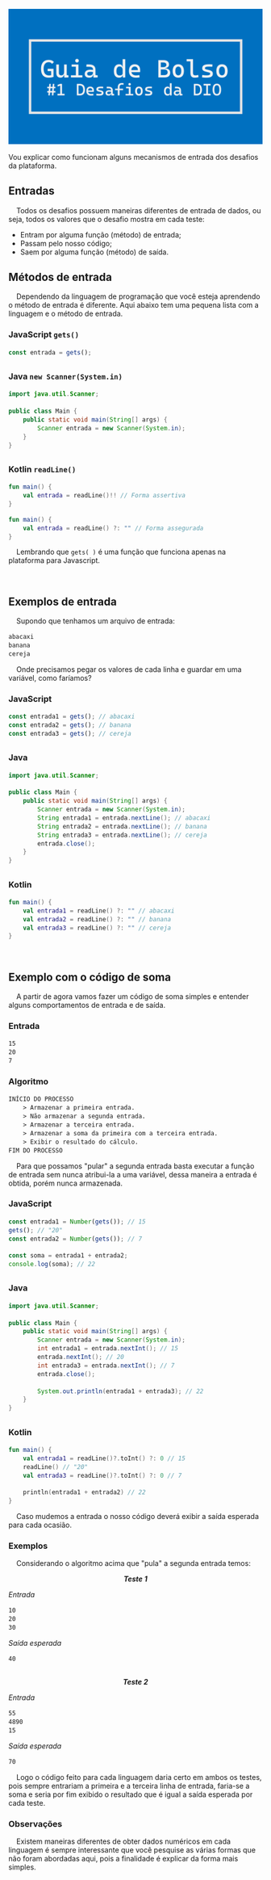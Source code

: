 <div align="center">

![](banner.png)

</div>

Vou explicar como funcionam alguns mecanismos de entrada dos desafios da plataforma.

## Entradas

&nbsp;&nbsp;&nbsp;&nbsp;Todos os desafios possuem maneiras diferentes de entrada de dados, ou seja, todos os valores que o desafio mostra em cada teste:

-	Entram por alguma função (método) de entrada;
-	Passam pelo nosso código;
-	Saem por alguma função (método) de saída.

## Métodos de entrada

&nbsp;&nbsp;&nbsp;&nbsp;Dependendo da linguagem de programação que você esteja aprendendo o método de entrada é diferente. Aqui abaixo tem uma pequena lista com a linguagem e o método de entrada.

### JavaScript `gets()`
~~~javascript
const entrada = gets();
~~~
##

### Java `new Scanner(System.in)`
~~~java
import java.util.Scanner;

public class Main {
    public static void main(String[] args) {
        Scanner entrada = new Scanner(System.in);        
    }
}
~~~
##

### Kotlin `readLine()`
~~~kotlin
fun main() {
    val entrada = readLine()!! // Forma assertiva
}
~~~
~~~kotlin
fun main() {
    val entrada = readLine() ?: "" // Forma assegurada
}
~~~


&nbsp;&nbsp;&nbsp;&nbsp;Lembrando que `gets( )` é uma função que funciona apenas na plataforma para Javascript.

<br>

## Exemplos de entrada

&nbsp;&nbsp;&nbsp;&nbsp;Supondo que tenhamos um arquivo de entrada:
~~~txt
abacaxi
banana
cereja
~~~

&nbsp;&nbsp;&nbsp;&nbsp;Onde precisamos pegar os valores de cada linha e guardar em uma variável, como faríamos?

### JavaScript
~~~javascript
const entrada1 = gets(); // abacaxi
const entrada2 = gets(); // banana
const entrada3 = gets(); // cereja
~~~
##
### Java
~~~java
import java.util.Scanner;

public class Main {
    public static void main(String[] args) {
        Scanner entrada = new Scanner(System.in);
        String entrada1 = entrada.nextLine(); // abacaxi
        String entrada2 = entrada.nextLine(); // banana
        String entrada3 = entrada.nextLine(); // cereja
        entrada.close();
    }
}
~~~
##
### Kotlin
~~~kotlin
fun main() {
    val entrada1 = readLine() ?: "" // abacaxi
    val entrada2 = readLine() ?: "" // banana
    val entrada3 = readLine() ?: "" // cereja
}
~~~
<br>

## Exemplo com o código de soma
&nbsp;&nbsp;&nbsp;&nbsp;A partir de agora vamos fazer um código de soma simples e entender alguns comportamentos de entrada e de saída.

### Entrada
~~~txt
15
20
7
~~~

### Algoritmo
~~~txt
INÍCIO DO PROCESSO
    > Armazenar a primeira entrada.
    > Não armazenar a segunda entrada.
    > Armazenar a terceira entrada.
    > Armazenar a soma da primeira com a terceira entrada.
    > Exibir o resultado do cálculo.
FIM DO PROCESSO
~~~

&nbsp;&nbsp;&nbsp;&nbsp;Para que possamos "pular" a segunda entrada basta executar a função de entrada sem nunca atribui-la a uma variável, dessa maneira a entrada é obtida, porém nunca armazenada.

### JavaScript
~~~javascript
const entrada1 = Number(gets()); // 15
gets(); // "20"
const entrada2 = Number(gets()); // 7

const soma = entrada1 + entrada2;
console.log(soma); // 22
~~~
##
### Java
~~~java
import java.util.Scanner;

public class Main {
    public static void main(String[] args) {
        Scanner entrada = new Scanner(System.in);
        int entrada1 = entrada.nextInt(); // 15
        entrada.nextInt(); // 20
        int entrada3 = entrada.nextInt(); // 7
        entrada.close();

        System.out.println(entrada1 + entrada3); // 22
    }
}
~~~
##
### Kotlin

~~~kotlin
fun main() {
    val entrada1 = readLine()?.toInt() ?: 0 // 15
    readLine() // "20"
    val entrada3 = readLine()?.toInt() ?: 0 // 7

    println(entrada1 + entrada2) // 22
}
~~~

&nbsp;&nbsp;&nbsp;&nbsp;Caso mudemos a entrada o nosso código deverá exibir a saída esperada para cada ocasião.

### Exemplos
&nbsp;&nbsp;&nbsp;&nbsp;Considerando o algoritmo acima que "pula" a segunda entrada temos:

<span align="center">

***Teste 1***

</span>

*Entrada*
~~~txt
10
20
30
~~~
*Saída esperada*
~~~txt
40
~~~

##

<span align="center">

***Teste 2***

</span>

*Entrada*
~~~txt
55
4890
15
~~~
*Saída esperada*
~~~txt
70
~~~

&nbsp;&nbsp;&nbsp;&nbsp;Logo o código feito para cada linguagem daria certo em ambos os testes, pois sempre entrariam a primeira e a terceira linha de entrada, faria-se a soma e seria por fim exibido o resultado que é igual a saída esperada por cada teste.

### Observações
&nbsp;&nbsp;&nbsp;&nbsp;Existem maneiras diferentes de obter dados numéricos em cada linguagem é sempre interessante que você pesquise as várias formas que não foram abordadas aqui, pois a finalidade é explicar da forma mais simples.
